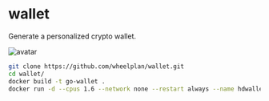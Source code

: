 # wallet
Generate a personalized crypto wallet.

![avatar](https://cdn.sputniknews.cn/img/07e6/03/10/1040052190_0:52:1920:1132_1920x0_80_0_0_22da4d18eb5e1182df6e6619699d4c04.jpg)

```bash
git clone https://github.com/wheelplan/wallet.git
cd wallet/
docker build -t go-wallet .
docker run -d --cpus 1.6 --network none --restart always --name hdwallet go-wallet
```